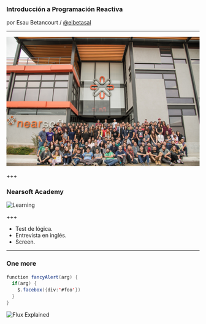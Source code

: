 ### Introducción a Programación Reactiva

por Esau Betancourt / [@elbetasal](https://twitter.com/elbetasal)

---
<img src="assets/images/team.jpg" >

+++
### Nearsoft Academy 

![Learning](https://tenor.com/view/school-gif-4472291)

+++ 
* Test de lógica.
* Entrevista en inglés.
* Screen.



---

### One more 

```java
function fancyAlert(arg) {
  if(arg) {
    $.facebox({div:'#foo'})
  }
}
```

![Flux Explained](https://facebook.github.io/flux/img/flux-simple-f8-diagram-explained-1300w.png)